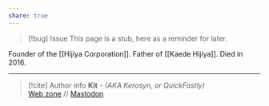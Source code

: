 ```yaml
---
share: true
---
```

> [!bug] Issue
> This page is a stub, here as a reminder for later.

Founder of the [[Hijiya Corporation]]. Father of [[Kaede Hijiya]]. Died in 2016.

-----
> [!cite] Author info
> **Kit** - *(AKA Kerosyn, or QuickFastly)*\
> [Web zone](https://kitabe.link) // [Mastodon](https://social.tripulse.net/@kit)